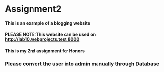 # Assignment2
#### This is an example of a blogging website
#### PLEASE NOTE:This website can be used on http://lab10.webprojects.test:8000
#### This is my 2nd assignment for Honors
### Please convert the user into admin manually through Database
